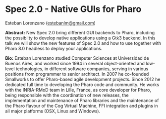 # Spec 2.0 - Native GUIs for Pharo

Esteban Lorenzano (estebanlm@gmail.com)

**Abstract:** 
New Spec 2.0 bring different GUI backends to Pharo, including the possibilty to develop native applications
using a Gtk3 backend. In this talk we will show the new features of Spec 2.0 and how to use together with 
Pharo 8.0 headless to deploy your applications.

**Bio:** 
Esteban Lorenzano studied Computer Sciences at Universidad de Buenos Aires, and worked since 1994 in several object-oriented and low-level technologies, in different software companies, serving in various positions from programmer to senior architect. In 2007 he co-founded Smallworks to offer Pharo-based agile development projects. Since 2012 he dedicated full time to developing the Pharo code and community. He works with the INRIA-RMoD team in Lille, France, as core developer for Pharo, being responsible with the coordination of new releases, the implementation and maintenance of Pharo libraries and the maintenance of the Pharo flavour of the Cog Virtual Machine, FFI integration and plugins in all major platforms (OSX, Linux and Windows).
